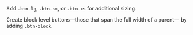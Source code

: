 Add `.btn-lg`, `.btn-sm`, or `.btn-xs` for additional sizing.

Create block level buttons—those that span the full width of a parent— by adding `.btn-block`.